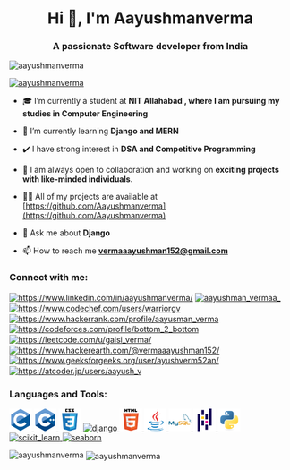 <h1 align="center">Hi 👋, I'm Aayushmanverma</h1>
<h3 align="center">A passionate Software developer from India</h3>

<p align="left"> <img src="https://komarev.com/ghpvc/?username=aayushmanverma&label=Profile%20views&color=0e75b6&style=flat" alt="aayushmanverma" /> </p>

<p align="left"> <a href="https://github.com/ryo-ma/github-profile-trophy"><img src="https://github-profile-trophy.vercel.app/?username=aayushmanverma" alt="aayushmanverma" /></a> </p>

- 🎓 I’m currently a student at **NIT Allahabad , where I am pursuing my studies in Computer Engineering**

- 🌱 I’m currently learning **Django and MERN**

- ✔️ I have strong interest in **DSA and Competitive Programming**

- 🤝 I am always open to collaboration and working on **exciting projects with like-minded individuals.**

- 👨‍💻 All of my projects are available at [https://github.com/Aayushmanverma](https://github.com/Aayushmanverma)

- 💬 Ask me about **Django**

- 📫 How to reach me **vermaaayushman152@gmail.com**

<h3 align="left">Connect with me:</h3>
<p align="left">
<a href="https://linkedin.com/in/https://www.linkedin.com/in/aayushmanverma/" target="blank"><img align="center" src="https://raw.githubusercontent.com/rahuldkjain/github-profile-readme-generator/master/src/images/icons/Social/linked-in-alt.svg" alt="https://www.linkedin.com/in/aayushmanverma/" height="30" width="40" /></a>
<a href="https://instagram.com/aayushman_vermaa_" target="blank"><img align="center" src="https://raw.githubusercontent.com/rahuldkjain/github-profile-readme-generator/master/src/images/icons/Social/instagram.svg" alt="aayushman_vermaa_" height="30" width="40" /></a>
<a href="https://www.codechef.com/users/https://www.codechef.com/users/warriorgv" target="blank"><img align="center" src="https://cdn.jsdelivr.net/npm/simple-icons@3.1.0/icons/codechef.svg" alt="https://www.codechef.com/users/warriorgv" height="30" width="40" /></a>
<a href="https://www.hackerrank.com/https://www.hackerrank.com/profile/aayusman_verma" target="blank"><img align="center" src="https://raw.githubusercontent.com/rahuldkjain/github-profile-readme-generator/master/src/images/icons/Social/hackerrank.svg" alt="https://www.hackerrank.com/profile/aayusman_verma" height="30" width="40" /></a>
<a href="https://codeforces.com/profile/https://codeforces.com/profile/bottom_2_bottom" target="blank"><img align="center" src="https://raw.githubusercontent.com/rahuldkjain/github-profile-readme-generator/master/src/images/icons/Social/codeforces.svg" alt="https://codeforces.com/profile/bottom_2_bottom" height="30" width="40" /></a>
<a href="https://www.leetcode.com/https://leetcode.com/u/gaisi_verma/" target="blank"><img align="center" src="https://raw.githubusercontent.com/rahuldkjain/github-profile-readme-generator/master/src/images/icons/Social/leet-code.svg" alt="https://leetcode.com/u/gaisi_verma/" height="30" width="40" /></a>
<a href="https://www.hackerearth.com/https://www.hackerearth.com/@vermaaayushman152/" target="blank"><img align="center" src="https://raw.githubusercontent.com/rahuldkjain/github-profile-readme-generator/master/src/images/icons/Social/hackerearth.svg" alt="https://www.hackerearth.com/@vermaaayushman152/" height="30" width="40" /></a>
<a href="https://auth.geeksforgeeks.org/user/https://www.geeksforgeeks.org/user/ayushverm52an/" target="blank"><img align="center" src="https://raw.githubusercontent.com/rahuldkjain/github-profile-readme-generator/master/src/images/icons/Social/geeks-for-geeks.svg" alt="https://www.geeksforgeeks.org/user/ayushverm52an/" height="30" width="40" /></a>
<a href="https://www.topcoder.com/members/https://atcoder.jp/users/aayush_v" target="blank"><img align="center" src="https://raw.githubusercontent.com/rahuldkjain/github-profile-readme-generator/master/src/images/icons/Social/topcoder.svg" alt="https://atcoder.jp/users/aayush_v" height="30" width="40" /></a>
</p>

<h3 align="left">Languages and Tools:</h3>
<p align="left"> <a href="https://www.cprogramming.com/" target="_blank" rel="noreferrer"> <img src="https://raw.githubusercontent.com/devicons/devicon/master/icons/c/c-original.svg" alt="c" width="40" height="40"/> </a> <a href="https://www.w3schools.com/cpp/" target="_blank" rel="noreferrer"> <img src="https://raw.githubusercontent.com/devicons/devicon/master/icons/cplusplus/cplusplus-original.svg" alt="cplusplus" width="40" height="40"/> </a> <a href="https://www.w3schools.com/css/" target="_blank" rel="noreferrer"> <img src="https://raw.githubusercontent.com/devicons/devicon/master/icons/css3/css3-original-wordmark.svg" alt="css3" width="40" height="40"/> </a> <a href="https://www.djangoproject.com/" target="_blank" rel="noreferrer"> <img src="https://cdn.worldvectorlogo.com/logos/django.svg" alt="django" width="40" height="40"/> </a> <a href="https://www.w3.org/html/" target="_blank" rel="noreferrer"> <img src="https://raw.githubusercontent.com/devicons/devicon/master/icons/html5/html5-original-wordmark.svg" alt="html5" width="40" height="40"/> </a> <a href="https://www.java.com" target="_blank" rel="noreferrer"> <img src="https://raw.githubusercontent.com/devicons/devicon/master/icons/java/java-original.svg" alt="java" width="40" height="40"/> </a> <a href="https://www.mysql.com/" target="_blank" rel="noreferrer"> <img src="https://raw.githubusercontent.com/devicons/devicon/master/icons/mysql/mysql-original-wordmark.svg" alt="mysql" width="40" height="40"/> </a> <a href="https://pandas.pydata.org/" target="_blank" rel="noreferrer"> <img src="https://raw.githubusercontent.com/devicons/devicon/2ae2a900d2f041da66e950e4d48052658d850630/icons/pandas/pandas-original.svg" alt="pandas" width="40" height="40"/> </a> <a href="https://www.python.org" target="_blank" rel="noreferrer"> <img src="https://raw.githubusercontent.com/devicons/devicon/master/icons/python/python-original.svg" alt="python" width="40" height="40"/> </a> <a href="https://scikit-learn.org/" target="_blank" rel="noreferrer"> <img src="https://upload.wikimedia.org/wikipedia/commons/0/05/Scikit_learn_logo_small.svg" alt="scikit_learn" width="40" height="40"/> </a> <a href="https://seaborn.pydata.org/" target="_blank" rel="noreferrer"> <img src="https://seaborn.pydata.org/_images/logo-mark-lightbg.svg" alt="seaborn" width="40" height="40"/> </a> </p>

<p><img align="left" src="https://github-readme-stats.vercel.app/api/top-langs?username=aayushmanverma&show_icons=true&locale=en&layout=compact" alt="aayushmanverma" /></p>

<p>&nbsp;<img align="center" src="https://github-readme-stats.vercel.app/api?username=aayushmanverma&show_icons=true&locale=en" alt="aayushmanverma" /></p>
